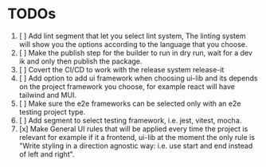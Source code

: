# TODOs

1. [ ] Add lint segment that let you select lint system, The linting system will show you the options according to the language that you choose.
2. [ ] Make the publish step for the builder to run in dry run, wait for a dev ik and only then publish the package.
3. [ ] Covert the CI/CD to work with the release system release-it
4. [ ] Add option to add ui framework when choosing ui-lib and its depends on the project framework you choose, for example react will have tailwind and MUI.
5. [ ] Make sure the e2e frameworks can be selected only with an e2e testing project type.
6. [ ] Add segment to select testing framework, i.e. jest, vitest, mocha.
7. [x] Make General UI rules that will be applied every time the project is relevant for example if it a frontend, ui-lib at the moment the only rule is "Write styling in a direction agnostic way: i.e. use start and end instead of left and right".
